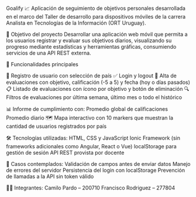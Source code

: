 Goalify 📈
Aplicación de seguimiento de objetivos personales desarrollada en el marco del Taller de desarrollo para dispositivos móviles de la carrera Analista en Tecnologías de la Información (ORT Uruguay).

🧠 Objetivo del proyecto
Desarrollar una aplicación web móvil que permita a los usuarios registrar y evaluar sus objetivos diarios, visualizando su progreso mediante estadísticas y herramientas gráficas, consumiendo servicios de una API REST externa.

🚀 Funcionalidades principales

🔐 Registro de usuario con selección de país
✅ Login y logout
📝 Alta de evaluaciones con objetivo, calificación (-5 a 5) y fecha (hoy o días pasados)
📋 Listado de evaluaciones con ícono por objetivo y botón de eliminación
🔍 Filtros de evaluaciones por última semana, último mes o todo el histórico

📊 Informe de cumplimiento con:
Promedio global de calificaciones
Promedio diario
🗺️ Mapa interactivo con 10 markers que muestran la cantidad de usuarios registrados por país

🛠️ Tecnologías utilizadas:
HTML, CSS y JavaScript
Ionic Framework (sin frameworks adicionales como Angular, React o Vue)
localStorage para gestión de sesión
API REST provista por docente


🧪 Casos contemplados:
Validación de campos antes de enviar datos
Manejo de errores del servidor
Persistencia del login con localStorage
Prevención de llamadas a la API sin token válido

🧑‍💻 Integrantes:
Camilo Pardo – 200710
Francisco Rodriguez – 277804

